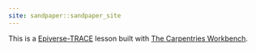 ```yaml
---
site: sandpaper::sandpaper_site
---
```


This is a [Epiverse-TRACE][epiversetrace] lesson built with [The Carpentries Workbench][workbench]. 


[epiversetrace]: https://epiverse-trace.github.io/
[workbench]: https://carpentries.github.io/sandpaper-docs

